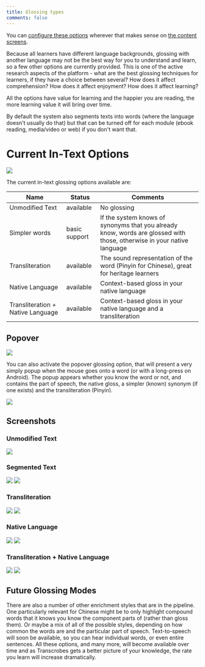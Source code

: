 ```yaml
---
title: Glossing types
comments: false
---
```


You can [configure these options](/page/software/configure/reader-settings/) wherever that makes sense on [the content screens](/page/software/learn/home/).

Because all learners have different language backgrounds, glossing with another language may not be the best way for you to understand and learn, so a few other options are currently provided. This is one of the active research aspects of the platform - what are the best glossing techniques for learners, if they have a choice between several? How does it affect comprehension? How does it affect enjoyment? How does it affect learning?

All the options have value for learning and the happier you are reading, the more learning value it will bring over time.

By default the system also segments texts into words (where the language doesn't usually do that) but that can be turned off for each module (ebook reading, media/video or web) if you don't want that.

# Current In-Text Options

<img style="max-width:80%" src="/img/configure/glossing-types1.png" />

The current in-text glossing options available are:

| Name | Status | Comments |
|------|--------|----------|
| Unmodified Text | available | No glossing |
| Simpler words | basic support | If the system knows of synonyms that you already know, words are glossed with those, otherwise in your native language |
| Transliteration | available | The sound representation of the word (Pinyin for Chinese), great for heritage learners |
| Native Language | available | Context-based gloss in your native language |
| Transliteration + Native Language | available | Context-based gloss in your native language and a transliteration |

## Popover

<img style="max-width:80%" src="/img/configure/mouseover1.png" />

You can also activate the popover glossing option, that will present a very simply popup when the mouse goes onto a word (or with a long-press on Android). The popup appears whether you know the word or not, and contains the part of speech, the native gloss, a simpler (known) synonym (if one exists) and the transliteration (Pinyin).

<img style="max-width:80%" src="/img/boocrobes/3body9.png"/>

## Screenshots
### Unmodified Text
<img style="max-width:80%" src="/img/boocrobes/3body4.png"/>

### Segmented Text

<img style="max-width:80%" src="/img/configure/segmentation1.png" />

<img style="max-width:80%" src="/img/boocrobes/3body5.png"/>

### Transliteration
<img style="max-width:80%" src="/img/configure/glossing1.png" />

<img style="max-width:80%" src="/img/boocrobes/3body6.png"/>

### Native Language
<img style="max-width:80%" src="/img/configure/glossing2.png" />
<img style="max-width:80%" src="/img/boocrobes/3body7.png"/>

### Transliteration + Native Language
<img style="max-width:80%" src="/img/configure/glossing3.png" />
<img style="max-width:80%" src="/img/boocrobes/3body8.png"/>

## Future Glossing Modes
There are also a number of other enrichment styles that are in the pipeline. One particularly relevant for Chinese might be to only highlight compound words that it knows you know the component parts of (rather than gloss them). Or maybe a mix of all of the possible styles, depending on how common the words are and the particular part of speech. Text-to-speech will soon be available, so you can hear individual words, or even entire sentences. All these options, and many more, will become available over time and as Transcrobes gets a better picture of your knowledge, the rate you learn will increase dramatically.
